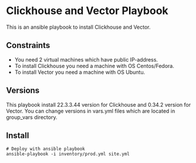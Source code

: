 # Clickhouse and Vector Playbook

This is an ansible playbook to install Clickhouse and Vector. 

## Constraints
  - You need 2 virtual machines which have public IP-address.
  - To install Clickhouse you need a machine with OS Centos/Fedora.
  - To install Vector you need a machine with OS Ubuntu.

## Versions
This playbook install 22.3.3.44 version for Clickhouse and 0.34.2 version for Vector. You can change versions in vars.yml files which are located in group_vars directory.  

## Install
```
# Deploy with ansible playbook  
ansible-playbook -i inventory/prod.yml site.yml
```
